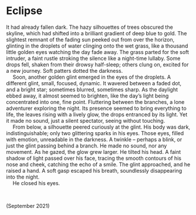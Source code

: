# Eclipse

It had already fallen dark. The hazy silhouettes of trees obscured the skyline, which had shifted into a brilliant gradient of deep blue to gold. The slightest remnant of the fading sun peeked out from over the horizon, glinting in the droplets of water clinging onto the wet grass, like a thousand little golden eyes watching the day fade away. The grass parted for the soft intruder, a faint rustle stroking the silence like a night-time lullaby. Some drops fell, shaken from their drowsy half-sleep; others clung on, excited for a new journey. Soft patters dotted the darkness.  
&emsp; Soon, another golden glint emerged in the eyes of the droplets. A different glint, small, focused, dynamic. It wavered between a faded dot, and a bright star; sometimes blurred, sometimes sharp. As the daylight ebbed away, it almost seemed to brighten, like the day’s light being concentrated into one, fine point. Fluttering between the branches, a lone adventurer exploring the night. Its presence seemed to bring everything to life, the leaves rising with a lively glow, the drops entranced by its light. Yet it made no sound, just a silent spectator, seeing without touching.  
&emsp; From below, a silhouette peered curiously at the glint. His body was dark, indistinguishable; only two glittering sparks in his eyes. Those eyes, filled with emotion, unreadable in the darkness. A twinkle – perhaps a blink, or just the glint passing behind a branch. He made no sound, nor any movement. As he gazed, the glow grew larger. He tilted his head. A faint shadow of light passed over his face, tracing the smooth contours of his nose and cheek, catching the echo of a smile. The glint approached, and he raised a hand. A soft gasp escaped his breath, soundlessly disappearing into the night.  
&emsp; He closed his eyes.


<br>


(September 2021)